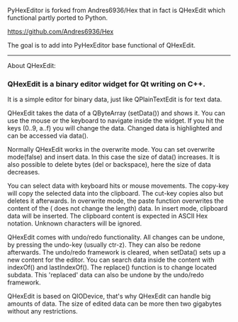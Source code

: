 PyHexEditor is forked from Andres6936/Hex that in fact is QHexEdit which functional partly ported to Python. 

https://github.com/Andres6936/Hex

The goal is to add into PyHexEditor base functional of QHexEdit.

-----------------------------------------------------------------------------------------------------------------------

About QHexEdit:

### QHexEdit is a binary editor widget for Qt writing on C++.

It is a simple editor for binary data, just like QPlainTextEdit is for text data.

QHexEdit takes the data of a QByteArray (setData()) and shows it. You can use the mouse or the keyboard to navigate
inside the widget. If you hit the keys
(0..9, a..f) you will change the data. Changed data is highlighted and can be accessed via data().

Normally QHexEdit works in the overwrite mode. You can set overwrite mode(false)
and insert data. In this case the size of data() increases. It is also possible to delete bytes (del or backspace), here
the size of data decreases.

You can select data with keyboard hits or mouse movements. The copy-key will copy the selected data into the clipboard.
The cut-key copies also but deletes it afterwards. In overwrite mode, the paste function overwrites the content of the (
does not change the length) data. In insert mode, clipboard data will be inserted. The clipboard content is expected in
ASCII Hex notation. Unknown characters will be ignored.

QHexEdit comes with undo/redo functionality. All changes can be undone, by pressing the undo-key (usually ctr-z). They
can also be redone afterwards. The undo/redo framework is cleared, when setData() sets up a new content for the editor.
You can search data inside the content with indexOf()
and lastIndexOf(). The replace() function is to change located subdata. This
'replaced' data can also be undone by the undo/redo framework.

QHexEdit is based on QIODevice, that's why QHexEdit can handle big amounts of data. The size of edited data can be more
then two gigabytes without any restrictions.
